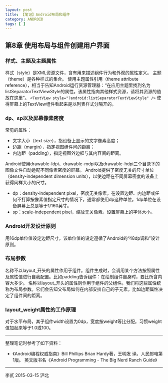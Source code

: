 ```yaml
---
layout: post
title: 【笔记】Android布局和组件
category: ANDROID
tags: [ ]
---
```


## 第8章 使用布局与组件创建用户界面

### 样式、主题及主题属性

样式（style）是XML资源文件，含有用来描述组件行为和外观的属性定义。
主题（theme）是各种样式的集合。
使用主题属性引用（theme attribute reference），相当于告知Android运行资源管理器：“在应用主题里找到名为listSeparatorTextViewStyle的属性。该属性指向其他样式资源，请将其资源的值放在这里”。
`<TextView style="?android:listSeparatorTextViewStyle" />`
使得屏幕上的TextView组件看起来是以列表样式分隔开的。

### dp、sp以及屏幕像素密度

常见的属性：

- 文字大小（text size），指设备上显示的文字像素高度；
- 边距（margin），指定视图组件间的距离；
- 内边距（padding），指定视图外边框与其内容间的距离。

Android使用drawable-ldpi、drawable-mdpi以及drawable-hdpi三个目录下的图像文件自动适配不同像素密度的屏幕。
Android提供了密度无关的尺寸单位（density-independent dimension units），以使边距在不同屏幕密度的设备上获得同样大小的尺寸。

- dp：density-independent pixel，密度无关像素。在设置边距、内边距或任
何不打算按像素值指定尺寸的情况下，通常都使用dp这种单位。1dp单位在设备屏幕上总是等于1/160英寸。
- sp：scale-independent pixel，缩放无关像素。设置屏幕上的字体大小。

### Android开发设计原则

用16dp单位值设定边距尺寸。该单位值的设定遵循了Android的“48dp调和”设计原则。

### 布局参数

名称不以layout_开头的属性作用于组件。组件生成时，会调用某个方法按照属性及属性值进行自我配置。比如padding告诉组件：在绘制组件自身时，要比所含内容大多少。
名称以layout_开头的属性则作用于组件的父组件。我们将这些属性统称为布局参数。它们会告知父布局如何在内部安排自己的子元素。比如边距属性决定了组件间的距离。

### layout_weight属性的工作原理

对于水平布局，其子组件width设置为0dp，宽度按weight等比分配。习惯weight值加起来等于1.0或100。

---

整理笔记时参考了如下资料：

- 《Android编程权威指南》Bill Phillips  Brian Hardy著，王明发 译。人民邮电第1版。
    英文版书名《Android Programming - The Big Nerd Ranch Guide》

---
李贰 2015-03-15 沪北